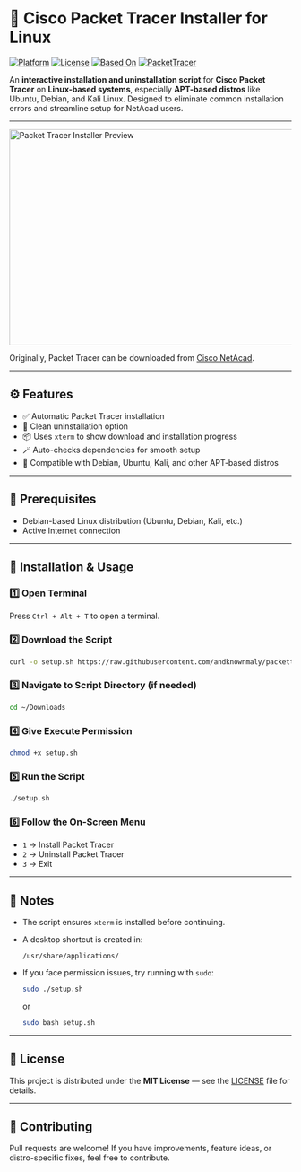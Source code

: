 # 🧠 Cisco Packet Tracer Installer for Linux

[![Platform](https://img.shields.io/badge/platform-Linux-blue.svg)](https://www.linux.org/)
[![License](https://img.shields.io/badge/license-MIT-green.svg)](LICENSE)
[![Based On](https://img.shields.io/badge/based%20on-Debian%2FUbuntu-orange.svg)](https://ubuntu.com/)
[![PacketTracer](https://img.shields.io/badge/Cisco-PacketTracer-red.svg)](https://www.netacad.com/resources/lab-downloads?courseLang=en-US)

An **interactive installation and uninstallation script** for **Cisco Packet Tracer** on **Linux-based systems**, especially **APT-based distros** like Ubuntu, Debian, and Kali Linux.
Designed to eliminate common installation errors and streamline setup for NetAcad users.

---

<img width="517" height="385" alt="Packet Tracer Installer Preview" src="https://github.com/user-attachments/assets/34b4b832-459d-42dd-9c54-aec981ab75e4" />

Originally, Packet Tracer can be downloaded from [Cisco NetAcad](https://www.netacad.com/resources/lab-downloads?courseLang=en-US).

---

## ⚙️ Features

* ✅ Automatic Packet Tracer installation
* 🧹 Clean uninstallation option
* 📦 Uses `xterm` to show download and installation progress
* 🪄 Auto-checks dependencies for smooth setup
* 🧰 Compatible with Debian, Ubuntu, Kali, and other APT-based distros

---

## 🧩 Prerequisites

* Debian-based Linux distribution (Ubuntu, Debian, Kali, etc.)
* Active Internet connection

---

## 🚀 Installation & Usage

### 1️⃣ Open Terminal

Press `Ctrl + Alt + T` to open a terminal.

### 2️⃣ Download the Script

```bash
curl -o setup.sh https://raw.githubusercontent.com/andknownmaly/packettracer/refs/heads/main/setup.sh
```

### 3️⃣ Navigate to Script Directory (if needed)

```bash
cd ~/Downloads
```

### 4️⃣ Give Execute Permission

```bash
chmod +x setup.sh
```

### 5️⃣ Run the Script

```bash
./setup.sh
```

### 6️⃣ Follow the On-Screen Menu

* `1` → Install Packet Tracer
* `2` → Uninstall Packet Tracer
* `3` → Exit

---

## 📝 Notes

* The script ensures `xterm` is installed before continuing.
* A desktop shortcut is created in:

  ```
  /usr/share/applications/
  ```
* If you face permission issues, try running with `sudo`:

  ```bash
  sudo ./setup.sh
  ```

  or

  ```bash
  sudo bash setup.sh
  ```

---

## 🪪 License

This project is distributed under the **MIT License** — see the [LICENSE](LICENSE) file for details.

---

## 🤝 Contributing

Pull requests are welcome!
If you have improvements, feature ideas, or distro-specific fixes, feel free to contribute.
